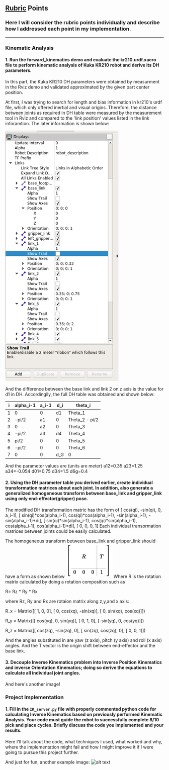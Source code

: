 

[//]: # (Image References)
[image1]: ./DH_info.PNG
[image2]: ./transform.PNG
[image3]: ./misc_images/misc3.png

## [Rubric](https://review.udacity.com/#!/rubrics/972/view) Points
### Here I will consider the rubric points individually and describe how I addressed each point in my implementation.  

---

### Kinematic Analysis
#### 1. Run the forward_kinematics demo and evaluate the kr210.urdf.xacro file to perform kinematic analysis of Kuka KR210 robot and derive its DH parameters.

In this part, the Kuka KR210 DH parameters were obtained by measurment in the Rviz demo and validated approximated by the given part center position. 

At first, I was trying to search for length and bias information in kr210's urdf file, which only offered inertial and visual origins. Therefore, the distance between joints as required in DH table were measured by the measurement tool in Rviz and compared to the 'link position' values listed in the link inforamtion. The later information is shown below:

![alt text][image1]

And the difference between the base link and link 2 on z axis is the value for d1 in DH.
Accordinglly, the full DH table was obtained and shown below:

i | alpha_i-1 | a_i-1 | d_i | theta_i
--- | --- | --- | --- | ---
1 | 0 | 0 | d1 | Theta_1
2 | -pi/2 | a1 | 0 | Theta_2 - pi/2
3 | 0 | a2 | 0 | Theta_3
4 | -pi/2 | a3 | d4 | Theta_4
5 | pi/2 | 0 | 0 | Theta_5
6 | -pi/2 | 0 | 0 | Theta_6
7 | 0 | 0 | d_G |0

And the parameter values are (units are meter)
    a12=0.35
		a23=1.25
		a34=-0.054
		d01=0.75
		d34=1.5
		d6g=0.4

#### 2. Using the DH parameter table you derived earlier, create individual transformation matrices about each joint. In addition, also generate a generalized homogeneous transform between base_link and gripper_link using only end-effector(gripper) pose.

The modified DH transformation matric has the form of 
[             cos(qi),            -sin(qi),            0,              a_i-1],
               [ sin(qi)*cos(alpha_i-1), cos(qi)*cos(alpha_i-1), -sin(alpha_i-1), -sin(alpha_i-1)*di],
               [ sin(qi)*sin(alpha_i-1), cos(qi)*sin(alpha_i-1),  cos(alpha_i-1),  cos(alpha_i-1)*di],
               [                   0,                   0,            0,               1]
Each individual transormation matrices between joints could be easily calculated. 

The homogeneous transform between base_link and gripper_link should have a form as shown below
![alt text][image2]
Where R is the rotation matrix calculated by doing a rotation composition such as 

R= Rz * Ry * Rx

where Rz, Ry and Rx are rotaion matrix along z,y,and x axis:

R_x = Matrix([[ 1,              0,      0],
              [ 0,        cos(xq), -sin(xq)],
             [ 0,        sin(xq),  cos(xq)]])
	
R_y = Matrix([[ cos(yq),        0,  sin(yq)],
             [       0,        1,        0],
             [-sin(yq),        0,  cos(yq)]])
	
R_z = Matrix([[ cos(zq), -sin(zq),        0],
             [ sin(zq),  cos(zq),        0],
              [ 0,              0,        1]])
              
And the angles substituted in are yaw (z axis), pitch (y axis) and roll (x axis) angles.
And the T vector is the origin shift between end-effector and the base link.

#### 3. Decouple Inverse Kinematics problem into Inverse Position Kinematics and inverse Orientation Kinematics; doing so derive the equations to calculate all individual joint angles.

And here's another image! 



### Project Implementation

#### 1. Fill in the `IK_server.py` file with properly commented python code for calculating Inverse Kinematics based on previously performed Kinematic Analysis. Your code must guide the robot to successfully complete 8/10 pick and place cycles. Briefly discuss the code you implemented and your results. 


Here I'll talk about the code, what techniques I used, what worked and why, where the implementation might fail and how I might improve it if I were going to pursue this project further.  


And just for fun, another example image:
![alt text][image3]


